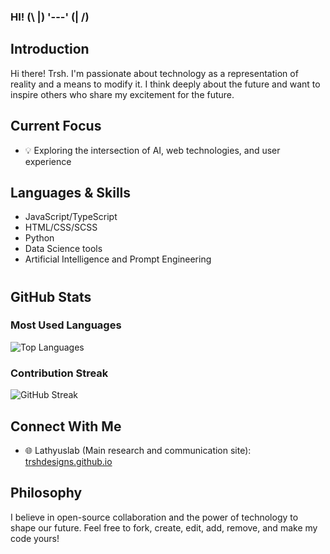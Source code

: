 ### HI! (\ |) '---' (| /)

## Introduction

Hi there! Trsh. I'm passionate about technology as a representation of reality and a means to modify it. I think deeply about the future and want to inspire others who share my excitement for the future.

## Current Focus
- 💡 Exploring the intersection of AI, web technologies, and user experience

## Languages & Skills
- JavaScript/TypeScript
- HTML/CSS/SCSS
- Python
- Data Science tools
- Artificial Intelligence and Prompt Engineering
#
## GitHub Stats
### Most Used Languages
![Top Languages](https://github-readme-stats.vercel.app/api/top-langs/?username=TrshDesigns&layout=compact&theme=radical)
### Contribution Streak
![GitHub Streak](https://github-readme-streak-stats.herokuapp.com/?user=TrshDesigns&theme=radical)
## Connect With Me
- 🌐 Lathyuslab (Main research and communication site): [trshdesigns.github.io](https://trshdesigns.github.io)
## Philosophy
I believe in open-source collaboration and the power of technology to shape our future. Feel free to fork, create, edit, add, remove, and make my code yours!
